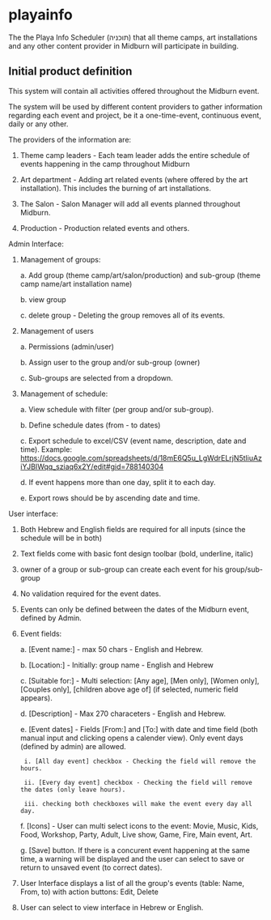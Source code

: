 # playainfo
The the Playa Info Scheduler (תוכניה) that all theme camps, art installations and any other content provider in Midburn will participate in building.

Initial product definition
--------------------------

This system will contain all activities offered throughout the Midburn event.

The system will be used by different content providers to gather information regarding each event and project, be it a one-time-event, continuous event, daily or any other. 

The providers of the information are:

1. Theme camp leaders - Each team leader adds the entire schedule of events happening in the camp throughout Midburn 

2. Art department - Adding art related events (where offered by the art installation). This includes the burning of art installations.

3. The Salon - Salon Manager will add all events planned throughout Midburn.

4. Production - Production related events and others.

Admin Interface:

1. Management of groups:

	a. Add group (theme camp/art/salon/production) and sub-group (theme camp name/art installation name)

	b. view group

	c. delete group - Deleting the group removes all of its events.
	
2. Management of users

	a. Permissions (admin/user)

	b. Assign user to the group and/or sub-group (owner)

	c. Sub-groups are selected from a dropdown.

3. Management of schedule:

	a. View schedule with filter (per group and/or sub-group).

	b. Define schedule dates (from - to dates)

	c. Export schedule to excel/CSV (event name, description, date and time). Example: https://docs.google.com/spreadsheets/d/18mE6Q5u_LgWdrELrjN5tliuAziYJBIWqq_sziaq6x2Y/edit#gid=788140304

	d. If event happens more than one day, split it to each day.
	
	e. Export rows should be by ascending date and time. 
	
User interface:

1. Both Hebrew and English fields are required for all inputs (since the schedule will be in both)

2. Text fields come with basic font design toolbar (bold, underline, italic)

3. owner of a group or sub-group can create each event for his group/sub-group

4. No validation required for the event dates.

5. Events can only be defined between the dates of the Midburn event, defined by Admin.

6. Event fields:

	a. [Event name:] - max 50 chars - English and Hebrew.

	b. [Location:] - Initially: group name - English and Hebrew

	c. [Suitable for:] - Multi selection: [Any age], [Men only], [Women only], [Couples only], [children above age of] (if selected, numeric field appears).
	
	d. [Description] - Max 270 characeters - English and Hebrew.
	
	e. [Event dates] - Fields [From:] and [To:] with date and time field (both manual input and clicking opens a calender view). Only event days (defined by admin) are allowed. 
	
		i. [All day event] checkbox - Checking the field will remove the hours.
	
		ii. [Every day event] checkbox - Checking the field will remove the dates (only leave hours).
	
		iii. checking both checkboxes will make the event every day all day.
	
	f. [Icons] - User can multi select icons to the event: Movie, Music, Kids, Food, Workshop, Party, Adult, Live show, Game, Fire, Main event, Art.
	
	g. [Save] button. If there is a concurent event happening at the same time, a warning will be displayed and the user can select to save or return to unsaved event (to correct dates).

7. User Interface displays a list of all the group's events (table: Name, From, to) with action buttons: Edit, Delete

8. User can select to view interface in Hebrew or English. 

